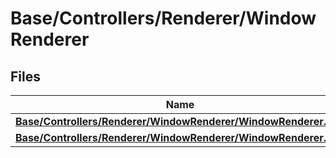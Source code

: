 # Base/Controllers/Renderer/WindowRenderer



## Files

| Name           |
| -------------- |
| **[Base/Controllers/Renderer/WindowRenderer/WindowRenderer.cpp](Files/_window_renderer_8cpp.md#file-windowrenderer.cpp)**  |
| **[Base/Controllers/Renderer/WindowRenderer/WindowRenderer.hpp](Files/_window_renderer_8hpp.md#file-windowrenderer.hpp)**  |

